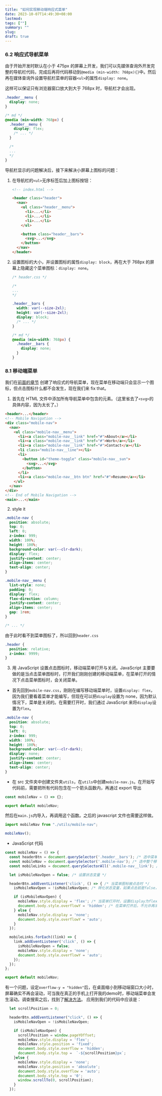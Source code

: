 ```yaml
---
title: "如何实现移动端响应式菜单"
date: 2023-10-07T14:49:30+08:00
lastmod: 
tags: [""]
summary: ""
slug: 
draft: true
---
```


### 6.2 响应式导航菜单

由于开始开发时默认在小于 475px 的屏幕上开发，我们可以先媒体查询外开发完整的导航栏代码，完成后再将代码移动到`@media (min-width: 768px){}`中。然后再在媒体查询外设置导航栏菜单的容器`<ul>`的属性`display: none`。

这样可以保证只有浏览器窗口放大到大于 768px 时，导航栏才会出现。

```css
.header__menu {
  display: none;
}

/* md */
@media (min-width: 768px) {
  .header__menu {
    display: flex;
    /* ... */
  }

  /*
  ...
  */
}
```

导航栏显示的问题解决后，接下来解决小屏幕上图标的问题：

1. 在导航栏的`<ul>`无序标签后加上图标按钮：

   ```html
   <!-- index.html -->

   <header class="header">
     <nav>
       <ul class="header__menu">
         <li>...</li>
         <li>...</li>
         <li>...</li>
       </ul>

       <button class="header__bars">
         <svg>...</svg>
       </button>
     </nav>
   </header>
   ```

2. 设置图标的大小，并设置图标的属性`display: block`，再在大于 768px 的屏幕上隐藏这个菜单图标：`display: none`。

   ```css
   /* header.css */

   /*
   ...
   */

   .header__bars {
     width: var(--size-2xl);
     height: var(--size-2xl);
     display: block;
     /* ... */
   }

   /* md */
   @media (min-width: 768px) {
     .header__bars {
       display: none;
     }
   }
   ```

### 8.1 移动端菜单

我们在[前面的章节](http://localhost:1313/blog/what-i-learned-after-developing-a-portfolio-website/#62-%E5%93%8D%E5%BA%94%E5%BC%8F%E5%AF%BC%E8%88%AA%E8%8F%9C%E5%8D%95) 创建了响应式的导航菜单，现在菜单在移动端只会显示一个图标，但点击图标什么都不会发生，现在我们来 fix that。

1. 首先在 HTML 文件中添加所有导航菜单中包含的元素。（这里省去了`<svg>`的具体内容，因为太长了。）

```html
<header>...</header>
<!-- Mobile Navigation -->
<div class="mobile-nav">
  <nav>
    <ul class="mobile-nav__menu">
      <li><a class="mobile-nav__link" href="#">About</a></li>
      <li><a class="mobile-nav__link" href="#">Work</a></li>
      <li><a class="mobile-nav__link" href="#">Contact</a></li>
      <li class="mobile-nav__line"></li>
      <li>
        <button id="theme-toggle" class="mobile-nav__sun">
          <svg>...</svg>
        </button>
      </li>
      <li><a class="mobile-nav__btn btn" href="#">Resume</a></li>
    </ul>
  </nav>
</div>
<!-- End of Mobile Navigation -->
<main>...</main>
```

2. style it

```css
.mobile-nav {
  position: absolute;
  top: 0;
  left: 0;
  z-index: 999;
  width: 100%;
  height: 100%;
  background-color: var(--clr-dark);
  display: flex;
  justify-content: center;
  align-items: center;
  text-align: center;
}

.mobile-nav__menu {
  list-style: none;
  padding: 0;
  display: flex;
  flex-direction: column;
  justify-content: center;
  align-items: center;
  gap: 1rem;
}

/* ... */
```

由于此时看不到菜单图标了，所以回到`header.css`

```css
.header {
  position: relative;
  z-index: 9999;
}
```

3. 用 JavaScript 设置点击图标时，移动端菜单打开与关闭。JavaScript 主要要做的是当点击菜单图标时，打开我们刚刚创建的移动端菜单，在菜单打开的情况下点击菜单图标时，会关闭菜单。

- 首先回到`mobile-nav.css`，刚刚在编写移动端菜单时，设置`display: flex`，因为我们要看着菜单才能编写，但现在可以把`display`设置为 none，因为默认情况下，菜单是关闭的。在需要打开时，我们通过 JavaScript 来将`display`设置为`flex`。

```css
.mobile-nav {
  position: absolute;
  top: 0;
  left: 0;
  z-index: 999;
  width: 100%;
  height: 100%;
  background-color: var(--clr-dark);
  display: none;
  justify-content: center;
  align-items: center;
  text-align: center;
}
```

- 在 src 文件夹中创建文件夹`utils`，在`utils`中创建`mobile-nav.js`。在开始写代码前，需要把所有代码包含在一个箭头函数内，再通过 export 导出

```javascript
const mobileNav = () => {};

export default mobileNav;
```

然后在`main.js`内导入，再调用这个函数。之后的 javascript 文件也需要这样做。

```javascript
import mobileNav from "./utils/mobile-nav";

mobileNav();
```

- JavaScript 代码

```javascript
const mobileNav = () => {
  const headerBtn = document.querySelector('.header__bars'); /* 选中菜单图标 */
  const mobileNav = document.querySelector('.mobile-nav'); /* 选中整个移动端菜单 */
  const mobileLinks = document.querySelectorAll('.mobile-nav__link'); /* 选中菜单中的链接 */

  let isMobileNavOpen = false; /* 设置状态变量 */

  headerBtn.addEventListener('click', () => { /* 当菜单图标被点击时 */
    isMobileNavOpen = !isMobileNavOpen; /* 转化状态变量，如果点击前是false，说明菜单没有打开，则设置为true，代表菜单打开；如果点击前是true，说明菜单已经打开，点击是为了关闭菜单，则设置状态变量为false */

    if (isMobileNavOpen) {
      mobileNav.style.display = 'flex'; /* 当菜单打开时，设置display为flex，因为默认情况下是none */
      document.body.style.overflowY = 'hidden'; /* 在菜单打开后，不允许再滑动页面 */
    } else {
      mobileNav.style.display = 'none';
      document.body.style.overflowY = 'auto';
    }
  });

  mobileLinks.forEach((link) => {
    link.addEventListener('click', () => {
      isMobileNavOpen = false;
      mobileNav.style.display = 'none';
      document.body.style.overflowY = 'auto';
    });
  });
};

export default mobileNav;
```
有一个问题，设定`overflow-y = "hidden"`后，在桌面缩小到移动端窗口大小时，屏幕确实不再会滚动，可当我在真正的手机上打开我的demo时，移动端菜单会发生滚动。调查搜索之后，找到了[解决方法](https://markus.oberlehner.net/blog/simple-solution-to-prevent-body-scrolling-on-ios/)。
应用到我们的代码中应该是：
```javascript
  let scrollPosition = 0;

  headerBtn.addEventListener("click", () => {
    isMobileNavOpen = !isMobileNavOpen;

    if (isMobileNavOpen) {
      scrollPosition = window.pageYOffset;
      mobileNav.style.display = 'flex';
      mobileNav.style.position = 'fixed';
      document.body.style.overflow = 'hidden';
      document.body.style.top =  `-${scrollPosition}px`;
    }else {
      mobileNav.style.display = 'none';
      mobileNav.style.position = 'absolute';
      document.body.style.overflow = 'auto';
      document.body.style.top = '0';
      window.scrollTo(0, scrollPosition);
    }
  });
```
